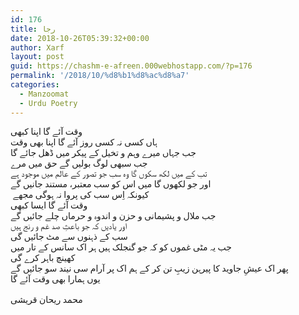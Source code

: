 ```yaml
---
id: 176
title: رجا
date: 2018-10-26T05:39:32+00:00
author: Xarf
layout: post
guid: https://chashm-e-afreen.000webhostapp.com/?p=176
permalink: '/2018/10/%d8%b1%d8%ac%d8%a7'
categories:
  - Manzoomat
  - Urdu Poetry
---
```

<div class="" data-block="true" data-editor="abnsr" data-offset-key="6rimr-0-0">
  <div class="_1mf _1mk" data-offset-key="6rimr-0-0">
    <span style="font-family: Mehr;" data-offset-key="6rimr-0-0">وقت آئے گا اپنا کبھی</span>
  </div>
</div>

<div class="" data-block="true" data-editor="abnsr" data-offset-key="apto9-0-0">
  <div class="_1mf _1mk" data-offset-key="apto9-0-0">
    <span style="font-family: Mehr;" data-offset-key="apto9-0-0">ہاں کسی نہ کسی روز آئے گا اپنا بھی وقت</span>
  </div>
</div>

<div class="" data-block="true" data-editor="abnsr" data-offset-key="1e8ff-0-0">
  <div class="_1mf _1mk" data-offset-key="1e8ff-0-0">
    <span style="font-family: Mehr;" data-offset-key="1e8ff-0-0">جب جہاں میرے وہم و تخیل کے پیکر میں ڈھل جائے گا</span>
  </div>
</div>

<div class="" data-block="true" data-editor="abnsr" data-offset-key="56vmg-0-0">
  <div class="_1mf _1mk" data-offset-key="56vmg-0-0">
    <span style="font-family: Mehr;" data-offset-key="56vmg-0-0">جب سبھی لوگ بولیں گے حق میں مرے</span>
  </div>
</div>

<div class="" data-block="true" data-editor="abnsr" data-offset-key="565k2-0-0">
  <div class="_1mf _1mk" data-offset-key="565k2-0-0">
    <span style="font-family: Mehr;" data-offset-key="565k2-0-0">تب کے میں لکھ سکوں گا وہ سب جو تصور کے عالم میں موجود ہے </span>
  </div>
</div>

<div class="" data-block="true" data-editor="abnsr" data-offset-key="d0dgj-0-0">
  <div class="_1mf _1mk" data-offset-key="d0dgj-0-0">
    <span style="font-family: Mehr;" data-offset-key="d0dgj-0-0">اور جو لکھوں گا میں اس کو سب معتبر، مستند جانیں گے</span>
  </div>
</div>

<div class="" data-block="true" data-editor="abnsr" data-offset-key="8sf91-0-0">
  <div class="_1mf _1mk" data-offset-key="8sf91-0-0">
    <span style="font-family: Mehr;" data-offset-key="8sf91-0-0"> کیونکہ اِس سب کی پروا نہ ہوگی مجھے</span>
  </div>
</div>

<div class="" data-block="true" data-editor="abnsr" data-offset-key="9d0vs-0-0">
  <div class="_1mf _1mk" data-offset-key="9d0vs-0-0">
    <span style="font-family: Mehr;" data-offset-key="9d0vs-0-0">وقت آئے گا ایسا کبھی</span>
  </div>
</div>

<div class="" data-block="true" data-editor="abnsr" data-offset-key="91eto-0-0">
  <div class="_1mf _1mk" data-offset-key="91eto-0-0">
    <span style="font-family: Mehr;" data-offset-key="91eto-0-0">جب ملال و پشیمانی و حزن و اندوہ و حرماں چلے جائیں گے</span>
  </div>
</div>

<div class="" data-block="true" data-editor="abnsr" data-offset-key="blir6-0-0">
  <div class="_1mf _1mk" data-offset-key="blir6-0-0">
    <span style="font-family: Mehr;" data-offset-key="blir6-0-0">اور یادیں کہ جو باعثِ صد غم و رنج ہیں</span>
  </div>
</div>

<div class="" data-block="true" data-editor="abnsr" data-offset-key="b341n-0-0">
  <div class="_1mf _1mk" data-offset-key="b341n-0-0">
    <span style="font-family: Mehr;" data-offset-key="b341n-0-0">سب کے ذہنوں سے مٹ جائیں گی</span>
  </div>
</div>

<div class="" data-block="true" data-editor="abnsr" data-offset-key="eii4t-0-0">
  <div class="_1mf _1mk" data-offset-key="eii4t-0-0">
    <span style="font-family: Mehr;" data-offset-key="eii4t-0-0">جب یہ مٹی غموں کو کہ جو گنجلک ہیں ہر اک سانس کے تار میں</span>
  </div>
</div>

<div class="" data-block="true" data-editor="abnsr" data-offset-key="er142-0-0">
  <div class="_1mf _1mk" data-offset-key="er142-0-0">
    <span style="font-family: Mehr;" data-offset-key="er142-0-0">کھینچ باہر کرے گی</span>
  </div>
</div>

<div class="" data-block="true" data-editor="abnsr" data-offset-key="804tb-0-0">
  <div class="_1mf _1mk" data-offset-key="804tb-0-0">
    <span style="font-family: Mehr;" data-offset-key="804tb-0-0"> پھر اک عیشِ جاوید کا پیرہن زیبِ تن کر کے ہم اک پر آرام سی نیند سو جائیں گے</span>
  </div>
</div>

<div class="" data-block="true" data-editor="abnsr" data-offset-key="4tl4u-0-0">
  <div class="_1mf _1mk" data-offset-key="4tl4u-0-0">
    <span style="font-family: Mehr;" data-offset-key="4tl4u-0-0">یوں ہمارا بھی وقت آئے گا</span>
  </div>
</div>

<div class="" data-block="true" data-editor="abnsr" data-offset-key="4v27d-0-0">
  <div class="_1mf _1mk" data-offset-key="4v27d-0-0">
    <span style="font-family: Mehr;" data-offset-key="4v27d-0-0"> </span>
  </div>
</div>

<div class="" data-block="true" data-editor="abnsr" data-offset-key="clu0d-0-0">
  <div class="_1mf _1mk" data-offset-key="clu0d-0-0">
    <span style="font-family: Mehr;" data-offset-key="clu0d-0-0">محمد ریحان قریشی</span>
  </div>
</div>